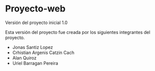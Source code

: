 Proyecto-web
============

Versión del proyecto inicial 1.0

Esta versión del proyecto fue creada por los siguientes integrantes del proyecto.

- Jonas Santiz Lopez
- Crhistian Argenis Catzin Cach
- Alan Quiroz
- Uriel Barragan Pereira


